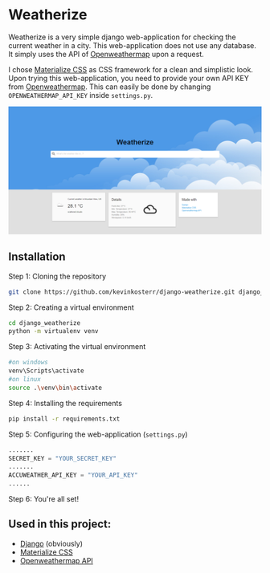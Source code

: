 # Weatherize
Weatherize is a very simple django web-application 
for checking the current weather in a city. This web-application does not 
use any database. It simply uses the API of [Openweathermap](https://openweathermap.org/api) upon a request.

I chose [Materialize CSS](https://materializecss.com) as CSS framework for a clean and simplistic look. 
Upon trying this web-application, you need to provide your own API KEY from 
[Openweathermap](https://openweathermap.org/api). This can easily be done by
changing `OPENWEATHERMAP_API_KEY` inside `settings.py`.

![INDEX](screenshots/weatherize.png)

## Installation
Step 1: Cloning the repository
```bash
git clone https://github.com/kevinkosterr/django-weatherize.git django_weatherize
```

Step 2: Creating a virtual environment
```bash
cd django_weatherize
python -m virtualenv venv
```

Step 3: Activating the virtual environment
```bash
#on windows
venv\Scripts\activate
#on linux
source .\venv\bin\activate
```

Step 4: Installing the requirements
```bash
pip install -r requirements.txt
```

Step 5: Configuring the web-application (`settings.py`)
```python
.......
SECRET_KEY = "YOUR_SECRET_KEY"
.......
ACCUWEATHER_API_KEY = "YOUR_API_KEY"
......
```

Step 6: You're all set!

## Used in this project:
- [Django](https://www.djangoproject.com/) (obviously)
- [Materialize CSS](https://materializecss.com)
- [Openweathermap API](https://openweathermap.org/api)
